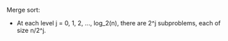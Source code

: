 Merge sort:
* At each level j = 0, 1, 2, ..., log_2(n), there are 2^j subproblems, each of size n/2^j.
